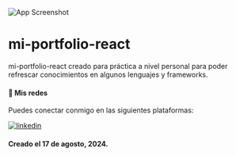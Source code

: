 ![App Screenshot](https://via.placeholder.com/1920x200?text=App+Screenshot+Here)

# mi-portfolio-react

mi-portfolio-react creado para práctica a nivel personal para poder refrescar conocimientos en algunos lenguajes y frameworks.

#### 📲 Mis redes
Puedes conectar conmigo en las siguientes plataformas:

[![linkedin](https://img.shields.io/badge/linkedin-0A66C2?style=for-the-badge&logo=linkedin&logoColor=white)](https://www.linkedin.com/in/brayan-vicente-11a690293/)

#### Creado el 17 de agosto, 2024.